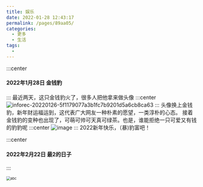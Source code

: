 ```yaml
---
title: 娱乐
date: 2022-01-28 12:43:17
permalink: /pages/89aa05/
categories:
  - 更多
  - 生活
tags:
  - 
---
```

:::center
#### 2022年1月28日 金钱豹
:::
最近两天，这只金钱豹火了，很多人把他拿来做头像
:::center
![inforec-20220126-5f1179077a3b1fc7b9201d5a6cb8ca63](https://cdn.jsdelivr.net/gh/Ldi123/my-image@master/2022素材/inforec-20220126-5f1179077a3b1fc7b9201d5a6cb8ca63.1gc4hvedmgu8.gif)
:::
头像换上金钱豹，新年财运福运到，这代表广大网友一种朴素的愿望，一类淳朴的心态。
接着金钱豹的变种也出现了，可萌可帅可天真可绿茶。也是，谁能拒绝一只可爱又有钱的豹豹呢
:::center
![image](https://cdn.jsdelivr.net/gh/Ldi123/my-image@master/2022素材/image.6mmlu9srbe80.png)
:::
2022新年快乐，（暴)豹富吧！





:::center

#### 2022年2月22日 最2的日子

:::

<img src="https://cdn.jsdelivr.net/gh/Ldi123/my-image@master/2022素材/abc.skdh1kud34g.jpg" alt="abc" style="zoom: 67%;" />